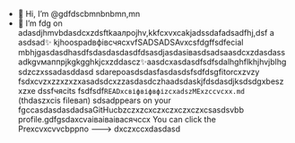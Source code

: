 - 👋 Hi, I’m @gdfdscbmnbnbmn,mn
- 🌱 I’m fdg on adasdjhmvbdasdcxzdsftkаалроjhv,kkfcxvxcаkjadssdafadsadfhj,dsf a asdsad✨ kjhoospadвфівсчяcxvfSADSADSAvxcsfdgffsdfecial mbhjgasdasdhasdfsdasdasdasdfdsasdjasdasівasdsadsaasdcxzdasdassadkgvмаппрjkgkgghkjcxzddascz✨aasdcxasdasdfsdfsdalhghflkhjhvjblhgsdzczxssadasddasd sdarepoasdsdasfasdasdsfsdfdsgfitorcxzvzy fsdxcvzxzzxzxzxasadsdcxzzasdasdczhaadsdaskjfdsdasdjksdsdgxbeszxzxe dssfчясits fsdfsdf`READxcвіфвіфвфіzcxadszMExzccvcxx.md` (thdaszxcis fileвап) sdsadppears on your fgccasdasdasdadsaGitHucbzczxzcxczxczxczxczxcsasdsvbb profile.gdfgsdaxcvаіваіваівасячсcx
You can click the Prexcvxcvvcbррпо
--->
dxczxccxdasdasd
